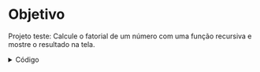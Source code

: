 # Objetivo
Projeto teste: Calcule o fatorial de um número com uma função recursiva e mostre o resultado na tela.

<details>
<summary>Código</summary>

```c
programa
{	
	//Criando variáveis
	inteiro num = 0
	inteiro fat = 0

	//Função para calculo de fatorial de forma recursiva
	funcao inteiro calcula_fatorial(inteiro n)
	{
		//Trabalhando caso  base 
		se((n == 0) ou (n == 1)){
			retorne 1	
		}
		
		//Trabalhando retorno recursivo (Chamando a propria função "calcula_fatorial")
		senao{
			retorne n * calcula_fatorial(n - 1)
		}
	}
	
	funcao inicio()
	{
		escreva("Calculo do fatorial de um número\n")

		//Laço para impedir que usuário digite número negativo
		enquanto(verdadeiro){
			escreva("Digite um número positivo: ")
			leia(num)
			se(num < 0){
				escreva("\nErro ! Só conseguimos calcular fatorial de números positivos.\n")	
			}
			senao{
				pare
			}
		}

		//Chamando a função recursiva para calcular o fatorial de um número
		fat =  calcula_fatorial(num)

		//Imprimindo resultado na tela
		escreva("O fatorial de : ", num, " é: ", fat, "\n")
		
		
	}
}
```
</details>